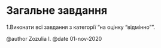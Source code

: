 # Загальне завдання

1.Виконати всі завдання з категорії “на оцінку “відмінно””.

@author Zozulia I.
@date 01-nov-2020
